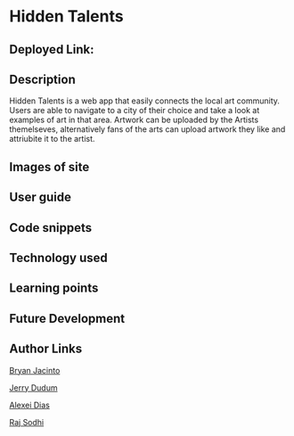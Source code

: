 # Hidden Talents
## Deployed Link:

## Description
Hidden Talents is a web app that easily connects the local art community. Users are able to navigate to a city of their choice and take a look at examples of art in that area. Artwork can be uploaded by the Artists themelseves, alternatively fans of the arts can upload artwork they like and attriubite it to the artist.


## Images of site


## User guide


## Code snippets


## Technology used



## Learning points


## Future Development


## Author Links
[Bryan Jacinto](https://github.com/bryanjacinto1994)

[Jerry Dudum](https://github.com/Jerry-Dudum)

[Alexei Dias](https://github.com/AlexeiDias)

[Raj Sodhi](https://github.com/Rajsodhi1)





